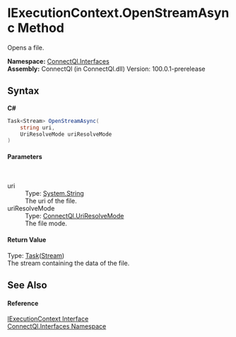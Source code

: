 # IExecutionContext.OpenStreamAsync Method 
 

Opens a file.

**Namespace:**&nbsp;<a href="N_ConnectQl_Interfaces">ConnectQl.Interfaces</a><br />**Assembly:**&nbsp;ConnectQl (in ConnectQl.dll) Version: 100.0.1-prerelease

## Syntax

**C#**<br />
``` C#
Task<Stream> OpenStreamAsync(
	string uri,
	UriResolveMode uriResolveMode
)
```


#### Parameters
&nbsp;<dl><dt>uri</dt><dd>Type: <a href="http://msdn2.microsoft.com/en-us/library/s1wwdcbf" target="_blank">System.String</a><br />The uri of the file.</dd><dt>uriResolveMode</dt><dd>Type: <a href="T_ConnectQl_UriResolveMode">ConnectQl.UriResolveMode</a><br />The file mode.</dd></dl>

#### Return Value
Type: <a href="http://msdn2.microsoft.com/en-us/library/dd321424" target="_blank">Task</a>(<a href="http://msdn2.microsoft.com/en-us/library/8f86tw9e" target="_blank">Stream</a>)<br />The stream containing the data of the file.

## See Also


#### Reference
<a href="T_ConnectQl_Interfaces_IExecutionContext">IExecutionContext Interface</a><br /><a href="N_ConnectQl_Interfaces">ConnectQl.Interfaces Namespace</a><br />
